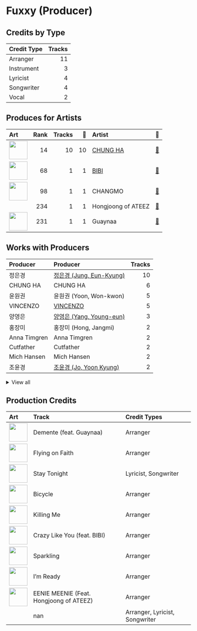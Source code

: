 # Fuxxy (Producer)

## Credits by Type

| Credit Type | Tracks |
|:---|---:|
| Arranger | 11 |
| Instrument | 3 |
| Lyricist | 4 |
| Songwriter | 4 |
| Vocal | 2 |

## Produces for Artists

| Art | Rank | Tracks | 💚 | Artist | 🔗 |
|:---|---:|---:|---:|:---|:---|
| <img src="https://i.scdn.co/image/ab6761610000e5eb8e075c754be58cc33e30905a" alt="" width="50" /> | 14 | 10 | 10 | [CHUNG HA](../../artists/chung_ha/overview.md) | [🔗](https://open.spotify.com/artist/2PSJ6YriU7JsFucxACpU7Y) |
| <img src="https://i.scdn.co/image/ab6761610000e5eb846662aa85d520b2442d3cd5" alt="" width="50" /> | 68 | 1 | 1 | [BIBI](../../artists/bibi/overview.md) | [🔗](https://open.spotify.com/artist/6UbmqUEgjLA6jAcXwbM1Z9) |
| <img src="https://i.scdn.co/image/ab6761610000e5eb06ffb2341b70acdcafa55599" alt="" width="50" /> | 98 | 1 | 1 | CHANGMO | [🔗](https://open.spotify.com/artist/3hvinNZRzTLoREmqFiKr1b) |
| | 234 | 1 | 1 | Hongjoong of ATEEZ | [🔗](https://open.spotify.com/artist/3MZLSgcd5kOdhrZasDMecx) |
| <img src="https://i.scdn.co/image/ab6761610000e5eba16d9cf3cc90e28089cdf291" alt="" width="50" /> | 231 | 1 | 1 | Guaynaa | [🔗](https://open.spotify.com/artist/0BqURncJM5B1BBu7UM51eq) |

## Works with Producers

| Producer | Producer | Tracks |
|:---|:---|---:|
| 정은경 | [정은경 (Jung, Eun-Kyung)](../정은경_(jung,_eun-kyung)/overview.md) | 10 |
| CHUNG HA | CHUNG HA | 6 |
| 윤원권 | 윤원권 (Yoon, Won-kwon) | 5 |
| VINCENZO | [VINCENZO](../vincenzo/overview.md) | 5 |
| 양영은 | [양영은 (Yang, Young-eun)](../양영은_(yang,_young-eun)/overview.md) | 3 |
| 홍장미 | 홍장미 (Hong, Jangmi) | 2 |
| Anna Timgren | Anna Timgren | 2 |
| Cutfather | Cutfather | 2 |
| Mich Hansen | Mich Hansen | 2 |
| 조윤경 | [조윤경 (Jo, Yoon Kyung)](../조윤경_(jo,_yoon_kyung)/overview.md) | 2 |


<details>
<summary>View all</summary>

| Producer | Producer | Tracks |
|:---|:---|---:|
| 김재웅 | 김재웅 (Kim, Jae-ung) | 2 |
| 김지현 | 김지현 (Kim, Ji Hyun) | 2 |
| 구종필 | [구종필 (Koo, Jong-Pil)](../구종필_(koo,_jong-pil)/overview.md) | 2 |
| KLOË | KLOË (KLOE) | 1 |
| Roberto Vazquez | Roberto Vazquez | 1 |
| Stay Tuned | Stay Tuned | 1 |
| Sam Merrifield | Sam Merrifield | 1 |
| Daniel Davidsen | Daniel Davidsen | 1 |
| Daniel Mirza Salcedo | Daniel Mirza Salcedo | 1 |
| Tom Hollings | Tom Hollings | 1 |
| Rick Parkhouse | Rick Parkhouse | 1 |
| Lao Ra | Lao Ra | 1 |
| Daniel Kim | Daniel Kim | 1 |
| Jeremy G | Jeremy G | 1 |
| Celine Svanbäck | Celine Svanbäck (Svanbäck, Celine) | 1 |
| Anne-Marie | Anne-Marie | 1 |
| Digital Farm Animals | Digital Farm Animals | 1 |
| DRK | DRK | 1 |
| Jack Harvey | Jack Harvey | 1 |
| 박재선 | 박재선 (Park, Jason) | 1 |
| Sara Boe | Sara Boe | 1 |
| Jeppe London Bilsby | Jeppe London Bilsby | 1 |
| 창모 | 창모 (CHANGMO) | 1 |
| luvssong | luvssong | 1 |
| Maryjane | Maryjane | 1 |
| Lucas | Lucas | 1 |
| Joe Harvey | Joe Harvey | 1 |
| BIBI | BIBI | 1 |
| Red Triangle | Red Triangle | 1 |
| Alawn | Alawn | 1 |
| 김수정 | 김수정 (김수정) | 1 |
| George Tizzard | George Tizzard | 1 |
| Samuel Brennan | Samuel Brennan | 1 |
| Musikality | Musikality | 1 |
| Prime Time | Prime Time | 1 |
| Dawn Elektra | Dawn Elektra | 1 |
| Tinashé Fazakerley | Tinashé Fazakerley (Fazakerley, Tinashé) | 1 |
| Wayne Hector | Wayne Hector | 1 |
| Billen Ted | Billen Ted | 1 |
| Guaynaa | Guaynaa | 1 |
| Jeremy Stack | Jeremy Stack | 1 |
| 김홍중 | 김홍중 (Kim, Hong Joong) | 1 |
| Ryan S. Jhun | [Ryan S. Jhun](../ryan_s__jhun/overview.md) | 1 |
| BXN | BXN | 1 |
| Samuel Preston | Samuel Preston | 1 |
| Conor Blake | Conor Blake | 1 |

</details>


## Production Credits

| Art | Track | Credit Types |
|:---|:---|:---|
| <img src="https://i.scdn.co/image/ab67616d0000b27328e5351049de8f6ee39111f5" alt="" width="50" /> | Demente (feat. Guaynaa) | Arranger |
| <img src="https://i.scdn.co/image/ab67616d0000b27328e5351049de8f6ee39111f5" alt="" width="50" /> | Flying on Faith | Arranger |
| <img src="https://i.scdn.co/image/ab67616d0000b27328e5351049de8f6ee39111f5" alt="" width="50" /> | Stay Tonight | Lyricist, Songwriter |
| <img src="https://i.scdn.co/image/ab67616d0000b27328e5351049de8f6ee39111f5" alt="" width="50" /> | Bicycle | Arranger |
| <img src="https://i.scdn.co/image/ab67616d0000b273df3abb2b0071d1b11200db47" alt="" width="50" /> | Killing Me | Arranger |
| <img src="https://i.scdn.co/image/ab67616d0000b27329322a53482da3542ae9d033" alt="" width="50" /> | Crazy Like You (feat. BIBI) | Arranger |
| <img src="https://i.scdn.co/image/ab67616d0000b27329322a53482da3542ae9d033" alt="" width="50" /> | Sparkling | Arranger |
| <img src="https://i.scdn.co/image/ab67616d0000b2735f117dc77b6c36fba0ff9b1e" alt="" width="50" /> | I’m Ready | Arranger |
| <img src="https://i.scdn.co/image/ab67616d0000b2735f117dc77b6c36fba0ff9b1e" alt="" width="50" /> | EENIE MEENIE (Feat. Hongjoong of ATEEZ) | Arranger |
| | nan | Arranger, Lyricist, Songwriter |